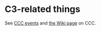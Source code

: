 # C3-related things

See [CCC events](https://events.ccc.de/) and [the Wiki page](https://en.wikipedia.org/wiki/Chaos_Communication_Congress) on CCC.